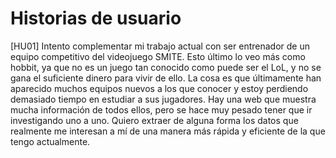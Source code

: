 # Historias de usuario

[HU01] Intento complementar mi trabajo actual con ser entrenador de un equipo competitivo del videojuego SMITE. Esto último lo veo más como hobbit, ya que no es un juego tan conocido como puede ser el LoL, y no se gana el suficiente dinero para vivir de ello. La cosa es que últimamente han aparecido muchos equipos nuevos a los que conocer y estoy perdiendo demasiado tiempo en estudiar a sus jugadores. Hay una web que muestra mucha información de todos ellos, pero se hace muy pesado tener que ir investigando uno a uno. Quiero extraer de alguna forma los datos que realmente me interesan a mí de una manera más rápida y eficiente de la que tengo actualmente. 

